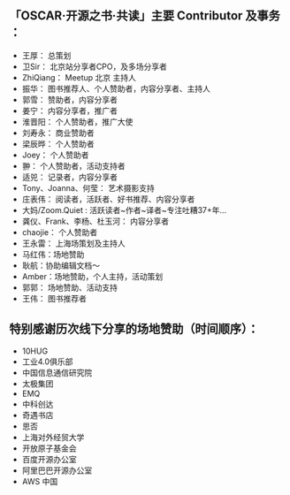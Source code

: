 ## 「OSCAR·开源之书·共读」主要 Contributor 及事务 ：

* 王厚： 总策划
* 卫Sir： 北京站分享者CPO，及多场分享者
* ZhiQiang： Meetup 北京 主持人
* 振华： 图书推荐人、个人赞助者，内容分享者、主持人
* 郭雪： 赞助者，内容分享者
* 姜宁： 内容分享者，推广者
* 淮晋阳： 个人赞助者，推广大使
* 刘寿永： 商业赞助者
* 梁辰晔： 个人赞助者
* Joey： 个人赞助者
* 翀： 个人赞助者，活动支持者
* 适兕： 记录者，内容分享者
* Tony、Joanna、何莹： 艺术摄影支持
* 庄表伟： 阅读者，活跃者、好书推荐、内容分享者
* 大妈/Zoom.Quiet : 活跃读者~作者~译者~专注吐糟37+年…
* 龚仪、Frank、李杨、杜玉河： 内容分享者
* chaojie：  个人赞助者
* 王永雷： 上海场策划及主持人
* 马红伟：场地赞助
* 耿航：协助编辑文档～
* Amber：场地赞助，个人主持，活动策划
* 郭郭： 场地赞助、活动支持
* 王伟： 图书推荐者

## 特别感谢历次线下分享的场地赞助（时间顺序）：

* 10HUG
* 工业4.0俱乐部
* 中国信息通信研究院
* 太极集团
* EMQ 
* 中科创达
* 奇遇书店
* 思否
* 上海对外经贸大学
* 开放原子基金会
* 百度开源办公室
* 阿里巴巴开源办公室
* AWS 中国
